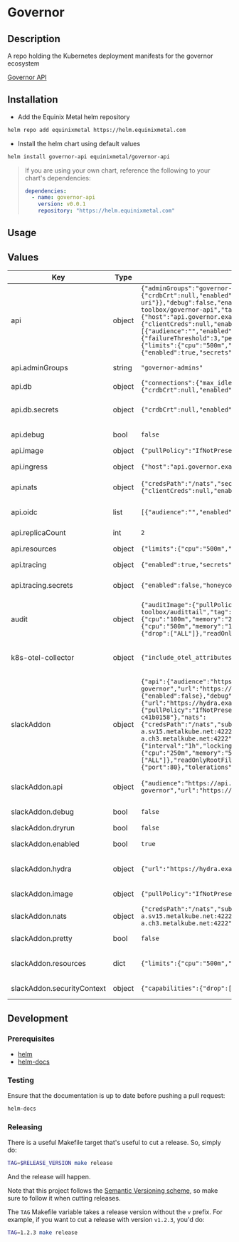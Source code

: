 # Governor

## Description

A repo holding the Kubernetes deployment manifests for the governor ecosystem

[Governor API](https://github.com/metal-toolbox/governor-api)

## Installation

* Add the Equinix Metal helm repository

```bash
helm repo add equinixmetal https://helm.equinixmetal.com
```

* Install the helm chart using default values

```bash
helm install governor-api equinixmetal/governor-api
```

> If you are using your own chart, reference the following to your chart's dependencies:
> ```yaml
> dependencies:
>   - name: governor-api
>     version: v0.0.1
>     repository: "https://helm.equinixmetal.com"
> ```

## Usage

## Values

| Key | Type | Default | Description |
|-----|------|---------|-------------|
| api | object | `{"adminGroups":"governor-admins","db":{"connections":{"max_idle":20,"max_lifetime":0,"max_open":20},"secrets":{"crdbCrt":null,"enabled":false,"uri":null},"uri":{"existingSecret":"db-uri"}},"debug":false,"enabled":true,"image":{"pullPolicy":"IfNotPresent","repository":"ghcr.io/metal-toolbox/governor-api","tag":"243-dec3db14"},"ingress":{"host":"api.governor.example.com","prefix":"api.governor"},"nats":{"credsPath":"/nats","secrets":{"clientCreds":null,"enabled":false},"subjectPrefix":"governor.events","url":null},"oidc":[{"audience":"","enabled":true,"issuer":"","jwksuri":"","rolesClaim":"","userClaim":""}],"readinessProbe":{"failureThreshold":3,"periodSeconds":20,"successThreshold":1,"timeoutSeconds":3},"replicaCount":2,"resources":{"limits":{"cpu":"500m","memory":"1Gi"},"requests":{"cpu":"100m","memory":"128Mi"}},"tracing":{"enabled":true,"secrets":{"enabled":false,"honeycombKey":null}}}` | governor-api settings |
| api.adminGroups | string | `"governor-admins"` | admin group for highest level permissions in the governor-api |
| api.db | object | `{"connections":{"max_idle":20,"max_lifetime":0,"max_open":20},"secrets":{"crdbCrt":null,"enabled":false,"uri":null},"uri":{"existingSecret":"db-uri"}}` | settings for the backend db |
| api.db.secrets | object | `{"crdbCrt":null,"enabled":false,"uri":null}` | db secrets, set to `true` if you want to set the value directly in the chart (not recommended) |
| api.debug | bool | `false` | set to true to turn on debug logging |
| api.image | object | `{"pullPolicy":"IfNotPresent","repository":"ghcr.io/metal-toolbox/governor-api","tag":"243-dec3db14"}` | image for the governor-api |
| api.ingress | object | `{"host":"api.governor.example.com","prefix":"api.governor"}` | ingress settings for the governor-api |
| api.nats | object | `{"credsPath":"/nats","secrets":{"clientCreds":null,"enabled":false},"subjectPrefix":"governor.events","url":null}` | nats settings for the governor-api |
| api.oidc | list | `[{"audience":"","enabled":true,"issuer":"","jwksuri":"","rolesClaim":"","userClaim":""}]` | oidc settings, currently startup will fail without a valid oidc config |
| api.replicaCount | int | `2` | replicas of the governor-api |
| api.resources | object | `{"limits":{"cpu":"500m","memory":"1Gi"},"requests":{"cpu":"100m","memory":"128Mi"}}` | resource settings for the governor-api |
| api.tracing | object | `{"enabled":true,"secrets":{"enabled":false,"honeycombKey":null}}` | tracing settings |
| api.tracing.secrets | object | `{"enabled":false,"honeycombKey":null}` | tracing secrets, set to `true` if you want to set the value directly in the chart (not recommended) |
| audit | object | `{"auditImage":{"pullPolicy":"IfNotPresent","repository":"ghcr.io/metal-toolbox/audittail","tag":"v0.7.0"},"enabled":true,"initContainer":{"resources":{"limits":{"cpu":"100m","memory":"20Mi"},"requests":{"cpu":"100m","memory":"20Mi"}}},"resources":{"limits":{"cpu":"500m","memory":"1Gi"},"requests":{"cpu":"100m","memory":"128Mi"}},"securityContext":{"capabilities":{"drop":["ALL"]},"readOnlyRootFilesystem":true,"runAsNonRoot":true,"runAsUser":1000}}` | audit sidecar settings |
| k8s-otel-collector | object | `{"include_otel_attributes":false}` | settings for the otel collector sub-chart ref https://github.com/equinixmetal-helm/k8s-otel-collector |
| slackAddon | object | `{"api":{"audience":"https://api.governor.example.com","clientId":"gov-slack-addon-governor","url":"https://api.governor.example.com"},"autoscaling":{"enabled":false},"debug":false,"dryrun":false,"enabled":true,"hydra":{"url":"https://hydra.example.com/oauth2/token"},"image":{"pullPolicy":"IfNotPresent","repository":"ghcr.io/metal-toolbox/governor-slack-addon","tag":"46-c41b0158"},"nats":{"credsPath":"/nats","subjectPrefix":"equinixmetal.governor.events","url":"tls://nats.governor.hollow-a.sv15.metalkube.net:4222,tls://nats.governor.hollow-a.dc10.metalkube.net:4222,tls://nats.governor.hollow-a.ch3.metalkube.net:4222"},"nodeSelector":null,"pretty":false,"reconciler":{"interval":"1h","locking":true},"replicas":1,"resources":{"limits":{"cpu":"500m","memory":"500Mi"},"requests":{"cpu":"250m","memory":"500Mi"}},"securityContext":{"capabilities":{"drop":["ALL"]},"readOnlyRootFilesystem":true,"runAsNonRoot":true,"runAsUser":1000},"service":{"port":80},"tolerations":null}` | slack-addon settings |
| slackAddon.api | object | `{"audience":"https://api.governor.example.com","clientId":"gov-slack-addon-governor","url":"https://api.governor.example.com"}` | governor-api settings to retrieve required information by the slack addon |
| slackAddon.debug | bool | `false` | set to true to turn on debug logging |
| slackAddon.dryrun | bool | `false` | dryrun on the reconcile loop |
| slackAddon.enabled | bool | `true` | set to false to disable this addon completely |
| slackAddon.hydra | object | `{"url":"https://hydra.example.com/oauth2/token"}` | hydra settings for communication with the governor-api |
| slackAddon.image | object | `{"pullPolicy":"IfNotPresent","repository":"ghcr.io/metal-toolbox/governor-slack-addon","tag":"46-c41b0158"}` | image settings for the slack addon |
| slackAddon.nats | object | `{"credsPath":"/nats","subjectPrefix":"equinixmetal.governor.events","url":"tls://nats.governor.hollow-a.sv15.metalkube.net:4222,tls://nats.governor.hollow-a.dc10.metalkube.net:4222,tls://nats.governor.hollow-a.ch3.metalkube.net:4222"}` | nats setup for the slack addon |
| slackAddon.pretty | bool | `false` | set to true for human readable logging |
| slackAddon.resources | dict | `{"limits":{"cpu":"500m","memory":"500Mi"},"requests":{"cpu":"250m","memory":"500Mi"}}` | resource limits & requests ref: https://kubernetes.io/docs/user-guide/compute-resources/ |
| slackAddon.securityContext | object | `{"capabilities":{"drop":["ALL"]},"readOnlyRootFilesystem":true,"runAsNonRoot":true,"runAsUser":1000}` | Security context to be added to the deployment |

## Development

### Prerequisites

- [helm](https://helm.sh/docs/intro/install/)
- [helm-docs](https://github.com/norwoodj/helm-docs)

### Testing

Ensure that the documentation is up to date before pushing a pull request:

```bash
helm-docs
```

### Releasing

There is a useful Makefile target that's useful to cut a release. So, simply do:

```bash
TAG=$RELEASE_VERSION make release
```

And the release will happen.

Note that this project follows the [Semantic Versioning scheme](https://semver.org/), so
make sure to follow it when cutting releases.

The `TAG` Makefile variable takes a release version without the `v` prefix. For example,
if you want to cut a release with version `v1.2.3`, you'd do:

```bash
TAG=1.2.3 make release
```
